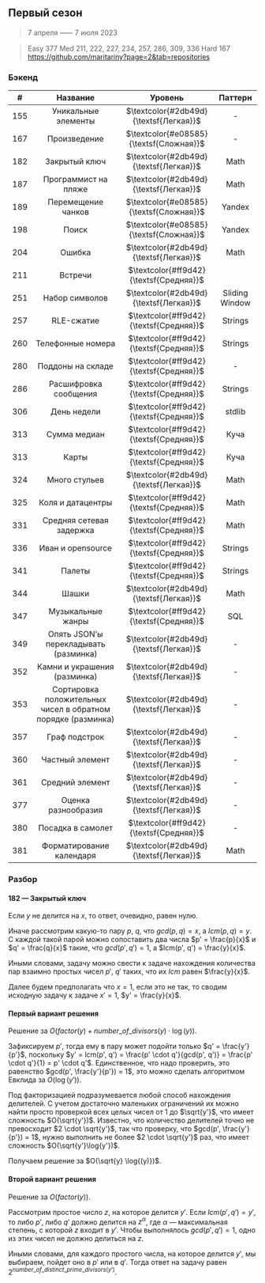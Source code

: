 ## Первый сезон
> 7 апреля ⸺ 7 июля 2023

> Easy 377
> Med 211, 222, 227, 234, 257, 286, 309, 336
> Hard 167
> https://github.com/maritariny?page=2&tab=repositories

### Бэкенд
|  #  |                           Название                           |                 Уровень                 |    Паттерн     |
|:---:|:------------------------------------------------------------:|:---------------------------------------:|:--------------:|
| 155 |                     Уникальные элементы                      | $\textcolor{#2db49d}{\textsf{Легкая}}$  |       -        |
| 167 |                         Произведение                         | $\textcolor{#e08585}{\textsf{Сложная}}$ |       -        |
| 182 |                        Закрытый ключ                         | $\textcolor{#2db49d}{\textsf{Легкая}}$  |      Math      |
| 187 |                     Программист на пляже                     | $\textcolor{#2db49d}{\textsf{Легкая}}$  |      Math      |
| 189 |                      Перемещение чанков                      | $\textcolor{#e08585}{\textsf{Сложная}}$  |     Yandex     |
| 198 |                            Поиск                             | $\textcolor{#e08585}{\textsf{Сложная}}$  |     Yandex     |
| 204 |                            Ошибка                            | $\textcolor{#2db49d}{\textsf{Легкая}}$  |      Math      |
| 211 |                           Встречи                            | $\textcolor{#ff9d42}{\textsf{Средняя}}$ |                |
| 251 |                        Набор символов                        | $\textcolor{#2db49d}{\textsf{Легкая}}$  | Sliding Window |
| 257 |                          RLE-сжатие                          | $\textcolor{#ff9d42}{\textsf{Средняя}}$|    Strings     |
| 260 |                      Телефонные номера                       | $\textcolor{#ff9d42}{\textsf{Средняя}}$|    Strings     |
| 280 |                      Поддоны на складе                       | $\textcolor{#ff9d42}{\textsf{Средняя}}$|       -        |
| 286 |                    Расшифровка сообщения                     | $\textcolor{#ff9d42}{\textsf{Средняя}}$|    Strings     |
| 306 |                         День недели                          | $\textcolor{#ff9d42}{\textsf{Средняя}}$|     stdlib     |
| 313 |                         Сумма медиан                         | $\textcolor{#ff9d42}{\textsf{Средняя}}$|      Куча      |
| 313 |                            Карты                             | $\textcolor{#ff9d42}{\textsf{Средняя}}$|      Куча      |
| 324 |                        Много стульев                         | $\textcolor{#2db49d}{\textsf{Легкая}}$  |      Math      |
| 325 |                      Коля и датацентры                       | $\textcolor{#ff9d42}{\textsf{Средняя}}$  |      Math      |
| 331 |                   Средняя сетевая задержка                   | $\textcolor{#ff9d42}{\textsf{Средняя}}$  |      Math      |
| 336 |                      Иван и opensource                       | $\textcolor{#ff9d42}{\textsf{Средняя}}$  |    Strings     |
| 341 |                            Палеты                            | $\textcolor{#ff9d42}{\textsf{Средняя}}$  |    Strings     |
| 344 |                            Шашки                             | $\textcolor{#2db49d}{\textsf{Легкая}}$  |      Math      |
| 347 |                      Музыкальные жанры                       | $\textcolor{#ff9d42}{\textsf{Средняя}}$  |      SQL       |
| 349 |            Опять JSON’ы перекладывать (разминка)             | $\textcolor{#2db49d}{\textsf{Легкая}}$  |       -        |
| 352 |                 Камни и украшения (разминка)                 | $\textcolor{#2db49d}{\textsf{Легкая}}$  |       -        |
| 353 | Сортировка положительных чисел в обратном порядке (разминка) | $\textcolor{#2db49d}{\textsf{Легкая}}$  |       -        |
| 357 |                        Граф подстрок                         | $\textcolor{#2db49d}{\textsf{Легкая}}$  |       -        |
| 360 |                       Частный элемент                        | $\textcolor{#2db49d}{\textsf{Легкая}}$  |       -        |
| 361 |                       Средний элемент                        | $\textcolor{#2db49d}{\textsf{Легкая}}$  |       -        |
| 377 |                     Оценка разнообразия                      | $\textcolor{#2db49d}{\textsf{Легкая}}$  |       -        |
| 380 |                      Посадка в самолет                       | $\textcolor{#ff9d42}{\textsf{Средняя}}$  |       -        |
| 381 |                   Форматирование календаря                   | $\textcolor{#2db49d}{\textsf{Легкая}}$  |      Math      |


### Разбор
#### 182 — Закрытый ключ
Если $y$ не делится на $x$, то ответ, очевидно, равен нулю.


Иначе рассмотрим какую-то пару $p$, $q$, что $gcd(p, q) = x$, а $lcm(p, q) = y$. С каждой такой парой можно сопоставить два числа $p' = \frac{p}{x}$ и $q' = \frac{q}{x}$ такие, что $gcd(p', q') = 1$, а $lcm(p', q') = \frac{y}{x}$.


Иными словами, задачу можно свести к задаче нахождения количества пар взаимно простых чисел $p'$, $q'$ таких, что их $lcm$ равен $\frac{y}{x}$.


Далее будем предполагать что $x = 1$, если это не так, то сводим исходную задачу к задаче $x' = 1$, $y' = \frac{y}{x}$.


#### Первый вариант решения

Решение за $O(factor(y) + number\_of\_divisors(y) \cdot \log{(y}))$.


Зафиксируем $p'$, тогда ему в пару может подойти только $q' = \frac{y'}{p'}$, поскольку $y' = lcm(p', q') = \frac{p' \cdot q'}{gcd(p', q')} = \frac{p' \cdot q'}{1} = p' \cdot q'$. Единственное, что надо проверить, это равенство $gcd(p', \frac{y'}{p'}) = 1$, это можно сделать алгоритмом Евклида за $O(\log{(y')})$.


Под факторизацией подразумевается любой способ нахождения делителей. С учетом достаточно маленьких ограничений их можно найти просто проверкой всех целых чисел от $1$ до $\sqrt{y'}$, что имеет сложность $O(\sqrt{y'})$. Известно, что количество делителей точно не превосходит $2 \cdot \sqrt{y'}$, так что проверку, что $gcd(p', \frac{y'}{p'}) = 1$, нужно выполнить не более $2 \cdot \sqrt{y'}$ раз, что имеет сложность $O(\sqrt{y'}\log{y'})$.


Получаем решение за $O(\sqrt{y} \log{(y)})$.

#### Второй вариант решения

Решение за $O(factor(y))$.


Рассмотрим простое число $z$, на которое делится $y'$. Если $lcm(p', q') = y'$, то либо $p'$, либо $q'$ должно делится на $z^{\alpha}$, где $\alpha$ — максимальная степень, с которой $z$ входит в $y'$. Чтобы выполнялось $gcd(p', q') = 1$, одно из этих чисел не должно делиться на $z$.


Иными словами, для каждого простого числа, на которое делится $y'$, мы выбираем, пойдет оно в $p'$ или в $q'$. Тогда ответ на задачу равен $2^{number\_of\_distinct\_prime\_divisors(y')}$.